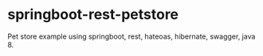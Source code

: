 # springboot-rest-petstore
Pet store example using springboot, rest, hateoas, hibernate, swagger, java 8.
